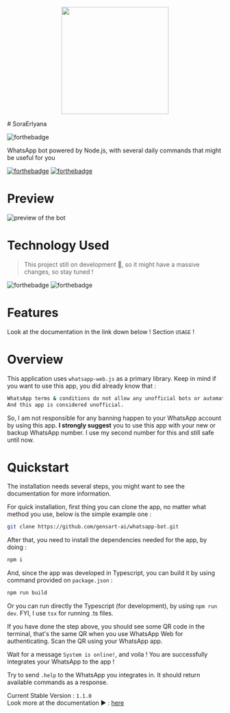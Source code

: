 <p align="center">
    <img width="250" height="250" src="https://i.ibb.co/7y1v1q4/hour.png">
</p>
# SoraErlyana

![forthebadge](https://img.shields.io/github/last-commit/gensart-ai/whatsapp-bot/main?display_timestamp=author&style=for-the-badge&logo=github&link=https%3A%2F%2Fgithub.com%2Fgensart-ai%2Fwhatsapp-bot)

WhatsApp bot powered by Node.js, with several daily commands that might be useful for you

[![forthebadge](https://forthebadge.com/images/badges/powered-by-electricity.png)](https://web.pln.co.id/tentang-kami/profil-perusahaan)
[![forthebadge](http://forthebadge.com/images/badges/built-with-love.svg)](http://forthebadge.com)

# Preview

![preview of the bot](https://i.ibb.co/0f7r1jj/0229.gif)

# Technology Used <!-- {docsify-ignore} -->

> This project still on development 🚧, so it might have a massive changes, so stay tuned !

![forthebadge](https://img.shields.io/badge/Node.js-100000?style=for-the-badge&logo=node.js&logoColor=white&labelColor=60AA50&color=447C42)
![forthebadge](https://img.shields.io/badge/Typescript-100000?style=for-the-badge&logo=typescript&logoColor=white&labelColor=5094DD&color=5094DD)

# Features

Look at the documentation in the link down below ! Section `USAGE` !

# Overview

This application uses `whatsapp-web.js` as a primary library. Keep in mind if you want to use this app, you did already know that :

```bash
WhatsApp terms & conditions do not allow any unofficial bots or automation on its services.
And this app is considered unofficial.
```

So, I am not responsible for any banning happen to your WhatsApp account by using this app. **I strongly suggest** you to use this app with your new or backup WhatsApp number. I use my second number for this and still safe until now.

# Quickstart

The installation needs several steps, you might want to see the documentation for more information.

For quick installation, first thing you can clone the app, no matter what method you use, below is the simple example one :

```bash
git clone https://github.com/gensart-ai/whatsapp-bot.git
```

After that, you need to install the dependencies needed for the app, by doing :

```bash
npm i
```

And, since the app was developed in Typescript, you can build it by using command provided on `package.json` :

```bash
npm run build
```

Or you can run directly the Typescript (for development), by using `npm run dev`. FYI, I use `tsx` for running .ts files.

If you have done the step above, you should see some QR code in the terminal, that's the same QR when you use WhatsApp Web for authenticating. Scan the QR using your WhatsApp app.

Wait for a message `System is online!`, and voila ! You are successfully integrates your WhatsApp to the app !

Try to send `.help` to the WhatsApp you integrates in. It should return available commands as a response.

Current Stable Version : `1.1.0`  
Look more at the documentation ▶ : [here](https://gensart-ai.github.io/whatsapp-bot)
